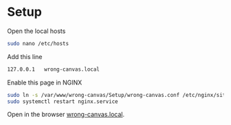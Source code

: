 # Setup

Open the local hosts
```sh
sudo nano /etc/hosts
```

Add this line
```sh
127.0.0.1	wrong-canvas.local
```

Enable this page in NGINX
```sh
sudo ln -s /var/www/wrong-canvas/Setup/wrong-canvas.conf /etc/nginx/sites-enabled/wrong-canvas.conf
sudo systemctl restart nginx.service
```
Open in the browser [wrong-canvas.local](http://wrong-canvas.local).
